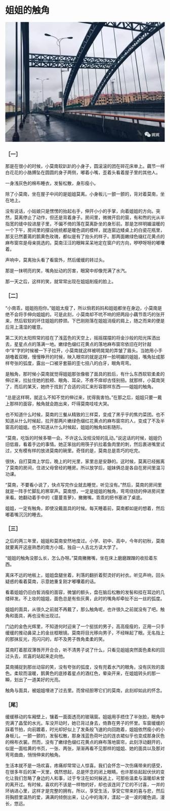 #  姐姐的触角

<center><img src="_images/0.jpeg" alt="img" style="zoom:50%;" /></center>


### **［一］**



那是在很小的时候，小莫南软趴趴的小身子，圆滚滚的团在碎花床单上。藕节一样白花花的小胳膊坠在圆圆的身子两侧，嘟着小嘴，歪着头看着屋子里的其他人。

一身浅灰色的棉布睡衣，发髻松散，身形瘦小。

除了小莫南，坐在屋子中间的是姐姐莫离。小身板儿一颤一颤的，背对着莫南，坐在地上。

没有说话，小姑娘只是愣愣的抬起右手，伸开小小的手掌，向着姐姐的方向。突然，莫离停止了动作，但还是背着身子。房间里，微微开启的窗，有和煦的光从半指宽的缝中投进屋子里，不偏不倚的落在莫离卧坐的身形前。那是怎样明媚温暖的一个下午，房间里的摆设统统都是暖色调的模样，就连窗边矮桌上的白瓷花瓶里，那支已然萎蔫的鹅黄色玫瑰，都似是有了抬头的样子。那两面嫩绿色缀红花黄点的麻布窗帘是母亲挑选的。莫南汪汪的眼眸呆呆地定在窗户的方向，咿咿呀呀的嘟囔着。

声响中，莫离抬头看了看窗外，然后缓缓的转过头。

那是一抹明亮的笑，嘴角扯动的厉害，眼窝中却像兜满了水汽。

那一天之后，这样的笑，就常常出现在姐姐削瘦的脸上。

### **［二］**



“小南乖，姐姐抱抱你。”姐姐太瘦了，所以倘若妈妈和姐姐都坐在身边，小莫南是绝不会将手伸向姐姐的。可是此刻，小莫南却不吭不响的把两段小藕节乖巧的张开来，然后软软的环住姐姐的脖颈。下巴刚刚落在姐姐消瘦的肩上，随之而来的便是后背上濡湿的暖意。

第二天的太阳照常的挂在了浅蓝色的天空上，摇摇摆摆的将金沙般的阳光挥洒出去，星星点点的落满一地。嫩绿色缀红花黄点的落地麻布窗帘依旧在时针敲中“8”字的时候被一下子拉开，小莫南就这样被明晃晃的弄皱了眉头。当她用小手胡噜着双眼，慢慢睁开的时候，映入眼帘的就是这样一脸明媚的姐姐，嘴角扯成那样夸张的弧度，露出一口被牙套箍的歪七扭八的白牙，眼角弯弯。

是触角，那时候小莫南就觉得姐姐那张像极了面具的脸后，有什么东西软软柔柔的伸过来，拉扯住她的脸颊、眼角、耳朵，不疼不痒却古怪别扭。就那样，小莫南哭了，而后的某天，她终于找到了合适的词汇来形容那样东西——姐姐的触角。

“总是这样啊，就这么不知不觉的伸过来，扰得我害怕。”在那之后，姐姐只要一戴上那样的面容，触角就会跑出来，吓得莫南哇哇大哭。

也不知道什么时候，莫南的三餐从精致的三样菜，变成了黑乎乎的焦灼菜团。也不知道从什么时候起，拉开那两片嫩绿色缀红花黄点的麻布窗帘的人，变成了不及半窗高的姐姐。也不知道从什么时候起，姐姐的触角如影随形。

“莫南，吃饭的时候多嚼一会。不许这么没规没矩的乱动。”说这话的时候，姐姐仍旧低眉，看着手边的事情。她正笨拙的用筷子扒拉着鱼肉里的刺，然后裹进嘴里试过，又有模有样的放进莫南的碗里。奇怪的是，莫南总是乖巧的吃完。

很快，自打莫南上学后，晚上的时光里，家里总是安静的。这时候，莫离已经搬离了莫南的房间，住进父母曾经的睡房。所以放学后，姐妹俩总是各自在房间里温习功课。

“莫南，不要看小说了，快点写完作业就去睡觉，听见没有。”然后，莫南的房间里就是一阵手忙脚乱的窸窣声。莫南想，一定是姐姐的触角，弯弯绕绕的伸进房间里来看。她翻动着手中的《蔓蔓青萝》，撇撇嘴，乖乖的把书塞进了桌底。

姐姐，一定有触角，即使没戴面具的时候。每天睡着前，莫南都如是的想着，然后嘟着嘴沉沉的睡去。



### **［三］**



之后的两三年里，姐姐和莫南安然地度过。小学、初中、高中，今年的初秋，莫南就要离开这座熟悉的南方小城，独自一人去北方读大学了。

“姐姐的触角没那么长，怎么办呀。”莫南撇撇嘴，坐在床上磨磨蹭蹭的收拾着东西。

离床不远的地板上，姐姐盘腿坐着，利落的翻折着熨烫好的衬衣。听见声响，回头疑惑的看着莫南，示意她重复刚才嘟囔着的话。

看着姐姐仍旧白皙消瘦的面容，微皱的额头，盘在脑后松散的发髻和挂在耳边的几缕碎发。不上妆的姐姐，面色总是有些灰黄，此时的嘴角却牵扯不出一丝的弧度。

姐姐的面具，从很久之前就不再戴了，那么触角呢，也许很久之前就没有了吧。触角和面具，再也没有出现过。

门边的金色光辉里，不知道何时迎来了一个挺拔的男子，高高瘦瘦的，正用一只手缓缓的推动鼻梁上的金丝框眼镜。莫南将目光移向男子，不经眯起了眼。无名指上的那抹反光，亮闪闪的，却不及男子唇角柔柔的笑。

莫南盯着那双薄唇开开合合，听不清男子说了什么，只看见姐姐突然面色柔和的回过头去，欢喜的站起来走向他。

莫南捕捉到那丝动容的笑，没有夸张的弧度，没有兜着水汽的眼角，没有灰败的面色。柔软而温暖，鹅黄色的底掺着星点的酒红色，晕染开来，在姐姐转头的那一瞬，划出了一道美好的光亮。

触角与面具，被姐姐埋进了过去里。而曾经胆寒它们的莫南，此刻却如此的怀念。



### **［尾］**



缓缓移动的车厢壁上，镶着一面面透亮的玻璃窗。姐姐用手捂住了半张脸，眼角中兜满了晶莹的水光。车没开动时，她已背过身去，倚靠在男子的怀里。车窗缓缓的踩着节拍，向前踱着，时光却好似上了发条般飞速的向回跑着，姐姐依然瘦小的小身板儿，一颤一颤的，发髻松散，那身浅蓝色荷叶边的连衣裙似乎也变成那身灰色的棉布衣裳。然而，没有了嫩绿色缀红花黄点的麻布落地窗帘，此刻浮动翻开的，似是一面枯黄的书页，一张、两张，渐渐再看不见那样的姐姐、她的面具以及那对弯弯曲曲，悄悄伸来的触角。

生活本就不是一场欢喜，疼痛却常常让人惊喜。我们会怀念一次伤痛带来的感受，在很多年后的某一天里，偶然想起，总是怀念的闭上眼睛。也许那些起起伏伏的变化让我们忽略了身边的人和事，过于专注在如何躲逃上，可那些温柔与温暖却未曾的离开过。有时候，喜欢的不该是一样物的好，却也该连同了它的不讨喜，一并的环纳进心里，这样才是完整的拥有。所以，享受生活，享受它带来的喜与悲，然后将胸腔里温热的爱，满满的倾倒出来，让心中的海洋，漾起一波一波的暖色调，漫长，悠远。